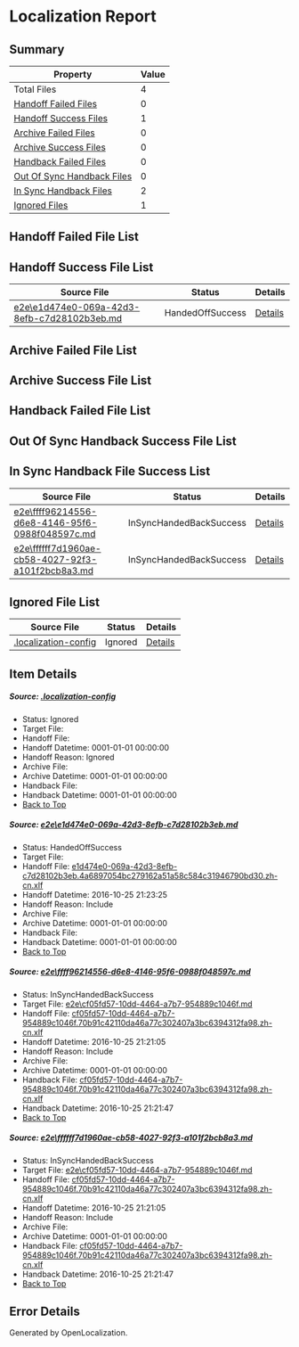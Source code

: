# <a name='report-top'></a> Localization Report

## Summary
 Property | Value 
 -------- | ----- 
 Total Files | 4
[ Handoff Failed Files ](#handoff-failed-list)| 0
[ Handoff Success Files ](#handoff-success-list)| 1
[ Archive Failed Files ](#archive-failed-list)| 0
[ Archive Success Files ](#archive-success-list)| 0
[ Handback Failed Files ](#handback-failed-list)| 0
[ Out Of Sync Handback Files ](#outofsync-handback-success-list)| 0
[ In Sync Handback Files ](#insync-handback-success-list)| 2
[ Ignored Files ](#ignored-list)| 1

## <a name='handoff-failed-list'></a> Handoff Failed File List

## <a name='handoff-success-list'></a> Handoff Success File List
 Source File | Status | Details 
 ----------- | ------ | ------- 
 [e2e\e1d474e0-069a-42d3-8efb-c7d28102b3eb.md](https://github.com/OpenLocalizationTestOrg/ol-test0/blob/ab9e2775e9802d166126fee6f03aa00fd7f6d752/e2e/e1d474e0-069a-42d3-8efb-c7d28102b3eb.md) | HandedOffSuccess | [Details](#8dd6731dc48132d310a9400ce56e4fcdf1d7f0ba1)

## <a name='archive-failed-list'></a> Archive Failed File List

## <a name='archive-success-list'></a> Archive Success File List

## <a name='handback-failed-list'></a> Handback Failed File List

## <a name='outofsync-handback-success-list'></a> Out Of Sync Handback Success File List

## <a name='insync-handback-success-list'></a> In Sync Handback File Success List
 Source File | Status | Details 
 ----------- | ------ | ------- 
 [e2e\ffff96214556-d6e8-4146-95f6-0988f048597c.md](https://github.com/OpenLocalizationTestOrg/ol-test0/blob/01f78333c3efcfd3c2cc2d889c1571838b9f46fe/e2e/ffff96214556-d6e8-4146-95f6-0988f048597c.md) | InSyncHandedBackSuccess | [Details](#3caf02392ec59788bdcd40d9468c0cb14d9e5b9e2)
 [e2e\ffffff7d1960ae-cb58-4027-92f3-a101f2bcb8a3.md](https://github.com/OpenLocalizationTestOrg/ol-test0/blob/ab9e2775e9802d166126fee6f03aa00fd7f6d752/e2e/ffffff7d1960ae-cb58-4027-92f3-a101f2bcb8a3.md) | InSyncHandedBackSuccess | [Details](#3caf02392ec59788bdcd40d9468c0cb14d9e5b9e3)

## <a name='ignored-list'></a> Ignored File List
 Source File | Status | Details 
 ----------- | ------ | ------- 
 [.localization-config](https://github.com/OpenLocalizationTestOrg/ol-test0/blob/ab9e2775e9802d166126fee6f03aa00fd7f6d752/.localization-config) | Ignored | [Details](#c268a05ecaa7ec85942ed632c29928ee5bd6da8d0)

## Item Details
##### <a name='c268a05ecaa7ec85942ed632c29928ee5bd6da8d0'></a> Source: [.localization-config](https://github.com/OpenLocalizationTestOrg/ol-test0/blob/ab9e2775e9802d166126fee6f03aa00fd7f6d752/.localization-config)
* Status: Ignored
* Target File: 
* Handoff File: 
* Handoff Datetime: 0001-01-01 00:00:00
* Handoff Reason: Ignored
* Archive File: 
* Archive Datetime: 0001-01-01 00:00:00
* Handback File: 
* Handback Datetime: 0001-01-01 00:00:00
* [Back to Top](#report-top)

##### <a name='8dd6731dc48132d310a9400ce56e4fcdf1d7f0ba1'></a> Source: [e2e\e1d474e0-069a-42d3-8efb-c7d28102b3eb.md](https://github.com/OpenLocalizationTestOrg/ol-test0/blob/ab9e2775e9802d166126fee6f03aa00fd7f6d752/e2e/e1d474e0-069a-42d3-8efb-c7d28102b3eb.md)
* Status: HandedOffSuccess
* Target File: 
* Handoff File: [e1d474e0-069a-42d3-8efb-c7d28102b3eb.4a6897054bc279162a51a58c584c31946790bd30.zh-cn.xlf](https://github.com/OpenLocalizationTestOrg/ol-test0-handoff/blob/c8249092b87fe49f0d5ba4fd5509553f1e01ed1f/ol-handoff/OpenLocalizationTestOrg/ol-test0-zhcn/shujia/ht/e1d474e0-069a-42d3-8efb-c7d28102b3eb.4a6897054bc279162a51a58c584c31946790bd30.zh-cn.xlf)
* Handoff Datetime: 2016-10-25 21:23:25
* Handoff Reason: Include
* Archive File: 
* Archive Datetime: 0001-01-01 00:00:00
* Handback File: 
* Handback Datetime: 0001-01-01 00:00:00
* [Back to Top](#report-top)

##### <a name='3caf02392ec59788bdcd40d9468c0cb14d9e5b9e2'></a> Source: [e2e\ffff96214556-d6e8-4146-95f6-0988f048597c.md](https://github.com/OpenLocalizationTestOrg/ol-test0/blob/01f78333c3efcfd3c2cc2d889c1571838b9f46fe/e2e/ffff96214556-d6e8-4146-95f6-0988f048597c.md)
* Status: InSyncHandedBackSuccess
* Target File: [e2e\cf05fd57-10dd-4464-a7b7-954889c1046f.md](https://github.com/OpenLocalizationTestOrg/ol-test0-zhcn/blob/1439983caf6ef88a45f389522694db5980928274/e2e/cf05fd57-10dd-4464-a7b7-954889c1046f.md)
* Handoff File: [cf05fd57-10dd-4464-a7b7-954889c1046f.70b91c42110da46a77c302407a3bc6394312fa98.zh-cn.xlf](https://github.com/OpenLocalizationTestOrg/ol-test0-handoff/blob/20b79e5d0817ef7632b3a833d948cca962b5799f/ol-handoff/OpenLocalizationTestOrg/ol-test0-zhcn/shujia/ht/cf05fd57-10dd-4464-a7b7-954889c1046f.70b91c42110da46a77c302407a3bc6394312fa98.zh-cn.xlf)
* Handoff Datetime: 2016-10-25 21:21:05
* Handoff Reason: Include
* Archive File: 
* Archive Datetime: 0001-01-01 00:00:00
* Handback File: [cf05fd57-10dd-4464-a7b7-954889c1046f.70b91c42110da46a77c302407a3bc6394312fa98.zh-cn.xlf](https://github.com/OpenLocalizationTestOrg/ol-test0-handback/blob/10a592d580c5cf8833d1606ee89fb1e331045000/ol-handback/OpenLocalizationTestOrg/ol-test0-zhcn/shujia/ht/cf05fd57-10dd-4464-a7b7-954889c1046f.70b91c42110da46a77c302407a3bc6394312fa98.zh-cn.xlf)
* Handback Datetime: 2016-10-25 21:21:47
* [Back to Top](#report-top)

##### <a name='3caf02392ec59788bdcd40d9468c0cb14d9e5b9e3'></a> Source: [e2e\ffffff7d1960ae-cb58-4027-92f3-a101f2bcb8a3.md](https://github.com/OpenLocalizationTestOrg/ol-test0/blob/ab9e2775e9802d166126fee6f03aa00fd7f6d752/e2e/ffffff7d1960ae-cb58-4027-92f3-a101f2bcb8a3.md)
* Status: InSyncHandedBackSuccess
* Target File: [e2e\cf05fd57-10dd-4464-a7b7-954889c1046f.md](https://github.com/OpenLocalizationTestOrg/ol-test0-zhcn/blob/1439983caf6ef88a45f389522694db5980928274/e2e/cf05fd57-10dd-4464-a7b7-954889c1046f.md)
* Handoff File: [cf05fd57-10dd-4464-a7b7-954889c1046f.70b91c42110da46a77c302407a3bc6394312fa98.zh-cn.xlf](https://github.com/OpenLocalizationTestOrg/ol-test0-handoff/blob/20b79e5d0817ef7632b3a833d948cca962b5799f/ol-handoff/OpenLocalizationTestOrg/ol-test0-zhcn/shujia/ht/cf05fd57-10dd-4464-a7b7-954889c1046f.70b91c42110da46a77c302407a3bc6394312fa98.zh-cn.xlf)
* Handoff Datetime: 2016-10-25 21:21:05
* Handoff Reason: Include
* Archive File: 
* Archive Datetime: 0001-01-01 00:00:00
* Handback File: [cf05fd57-10dd-4464-a7b7-954889c1046f.70b91c42110da46a77c302407a3bc6394312fa98.zh-cn.xlf](https://github.com/OpenLocalizationTestOrg/ol-test0-handback/blob/10a592d580c5cf8833d1606ee89fb1e331045000/ol-handback/OpenLocalizationTestOrg/ol-test0-zhcn/shujia/ht/cf05fd57-10dd-4464-a7b7-954889c1046f.70b91c42110da46a77c302407a3bc6394312fa98.zh-cn.xlf)
* Handback Datetime: 2016-10-25 21:21:47
* [Back to Top](#report-top)


## Error Details

Generated by OpenLocalization.
